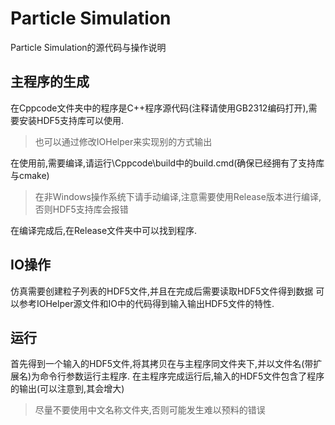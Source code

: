 # Particle Simulation
Particle Simulation的源代码与操作说明
## 主程序的生成
在Cppcode文件夹中的程序是C++程序源代码(注释请使用GB2312编码打开),需要安装HDF5支持库可以使用.
>也可以通过修改IOHelper来实现别的方式输出

在使用前,需要编译,请运行\Cppcode\build中的build.cmd(确保已经拥有了支持库与cmake)

>在非Windows操作系统下请手动编译,注意需要使用Release版本进行编译,否则HDF5支持库会报错


在编译完成后,在Release文件夹中可以找到程序.
## IO操作
仿真需要创建粒子列表的HDF5文件,并且在完成后需要读取HDF5文件得到数据
可以参考IOHelper源文件和IO中的代码得到输入输出HDF5文件的特性.
## 运行
首先得到一个输入的HDF5文件,将其拷贝在与主程序同文件夹下,并以文件名(带扩展名)为命令行参数运行主程序.
在主程序完成运行后,输入的HDF5文件包含了程序的输出(可以注意到,其会增大)
>尽量不要使用中文名称文件夹,否则可能发生难以预料的错误
